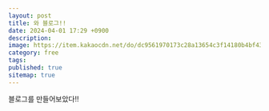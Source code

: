 ```yaml
---
layout: post
title: 와 블로그!!
date: 2024-04-01 17:29 +0900
description: 
image: https://item.kakaocdn.net/do/dc9561970173c28a13654c3f14180b4bf43ad912ad8dd55b04db6a64cddaf76d
category: free
tags: 
published: true
sitemap: true
---
```


블로그를 만들어보았다!!